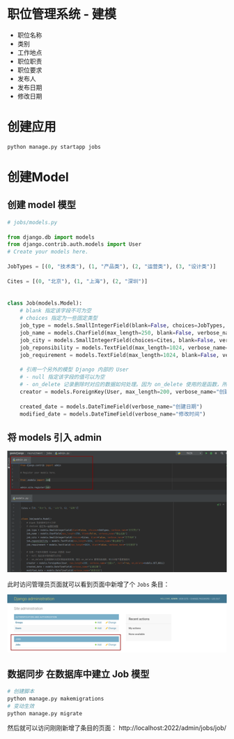 # 职位管理系统 - 建模

- 职位名称
- 类别
- 工作地点
- 职位职责
- 职位要求
- 发布人
- 发布日期
- 修改日期

# 创建应用

```sh
python manage.py startapp jobs
```

# 创建Model

## 创建 model 模型

```python
# jobs/models.py

from django.db import models
from django.contrib.auth.models import User
# Create your models here.

JobTypes = [(0, "技术类"), (1, "产品类"), (2, "运营类"), (3, "设计类")]

Cites = [(0, "北京"), (1, "上海"), (2, "深圳")]


class Job(models.Model):
    # blank 指定该字段不可为空
    # choices 指定为一些固定类型
    job_type = models.SmallIntegerField(blank=False, choices=JobTypes, verbose_name="职位类别")
    job_name = models.CharField(max_length=250, blank=False, verbose_name="职位名称")
    job_city = models.SmallIntegerField(choices=Cites, blank=False, verbose_name="工作地点")
    job_reponsibility = models.TextField(max_length=1024, verbose_name="职位职责")
    job_requirement = models.TextField(max_length=1024, blank=False, verbose_name="职位要求")

    # 引用一个另外的模型 Django 内部的 User
    # - null 指定该字段的值可以为空
    # - on_delete 记录删除时对应的数据如何处理。因为 on_delete 使用的是函数，所以末尾不需要加括号
    creator = models.ForeignKey(User, max_length=200, verbose_name="创建人", null=True, on_delete=models.SET_NULL)
    
    created_date = models.DateTimeField(verbose_name="创建日期")
    modified_date = models.DateTimeField(verbose_name="修改时间")
```

## 将 models 引入 admin

![](assets/Pasted%20image%2020220404132948.png)

此时访问管理员页面就可以看到页面中新增了个 `Jobs` 条目：

![](assets/Pasted%20image%2020220404133530.png)

## 数据同步 在数据库中建立 Job 模型

```sh
# 创建脚本
python manage.py makemigrations
# 变动生效
python manage.py migrate 
```

然后就可以访问刚刚新增了条目的页面： http://localhost:2022/admin/jobs/job/

